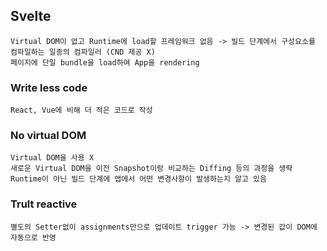 ## Svelte

```
Virtual DOM이 없고 Runtime에 load할 프레임워크 없음 -> 빌드 단계에서 구성요소를 컴파일하는 일종의 컴파일러 (CND 제공 X)
페이지에 단일 bundle을 load하여 App을 rendering
```

### Write less code
```
React, Vue에 비해 더 적은 코드로 작성
```

### No virtual DOM
```
Virtual DOM을 사용 X
새로운 Virtual DOM을 이전 Snapshot이랑 비교하는 Diffing 등의 과정을 생략
Runtime이 아닌 빌드 단계에 앱에서 어떤 변경사항이 발생하는지 알고 있음
```

### Trult reactive
```
별도의 Setter없이 assignments만으로 업데이트 trigger 가능 -> 변경된 값이 DOM에 자동으로 반영
```